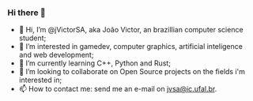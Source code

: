 ### Hi there 👋

* 👋 Hi, I’m @jVictorSA, aka João Victor, an brazillian computer science student;
* 👀 I’m interested in gamedev, computer graphics, artificial inteligence and web development;
* 🌱 I’m currently learning C++, Python and Rust;
* 💞 I’m looking to collaborate on Open Source projects on the fields i'm interested in;
* 📫 How to contact me: send me an e-mail on jvsa@ic.ufal.br.
